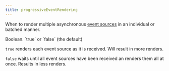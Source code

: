 ```yaml
---
title: progressiveEventRendering
---
```


When to render multiple asynchronous [event sources](event-source-object) in an individual or batched manner.

<div class='spec' markdown='1'>
Boolean. `true` or `false` (the default)
</div>

`true` renders each event source as it is received. Will result in more renders.

`false` waits until all event sources have been received an renders them all at once. Results in less renders.
